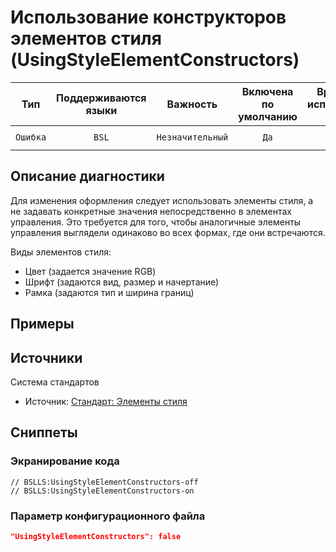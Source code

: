 # Использование конструкторов элементов стиля (UsingStyleElementConstructors)

 Тип | Поддерживаются<br>языки | Важность | Включена<br>по умолчанию | Время на<br>исправление (мин) | Тэги 
 :-: | :-: | :-: | :-: | :-: | :-: 
 `Ошибка` | `BSL` | `Незначительный` | `Да` | `5` | `standard`<br>`badpractice` 

<!-- Блоки выше заполняются автоматически, не трогать -->
## Описание диагностики
Для изменения оформления следует использовать элементы стиля, а не задавать конкретные значения непосредственно в элементах управления. Это требуется для того, чтобы аналогичные элементы управления выглядели одинаково во всех формах, где они встречаются.

Виды элементов стиля:
* Цвет (задается значение RGB)
* Шрифт (задаются вид, размер и начертание)
* Рамка (задаются тип и ширина границ)

## Примеры
<!-- В данном разделе приводятся примеры, на которые диагностика срабатывает, а также можно привести пример, как можно исправить ситуацию -->

## Источники
Система стандартов 
* Источник: [Стандарт: Элементы стиля](https://its.1c.ru/db/v8std#content:667:hdoc)

## Сниппеты

<!-- Блоки ниже заполняются автоматически, не трогать -->
### Экранирование кода

```bsl
// BSLLS:UsingStyleElementConstructors-off
// BSLLS:UsingStyleElementConstructors-on
```

### Параметр конфигурационного файла

```json
"UsingStyleElementConstructors": false
```
